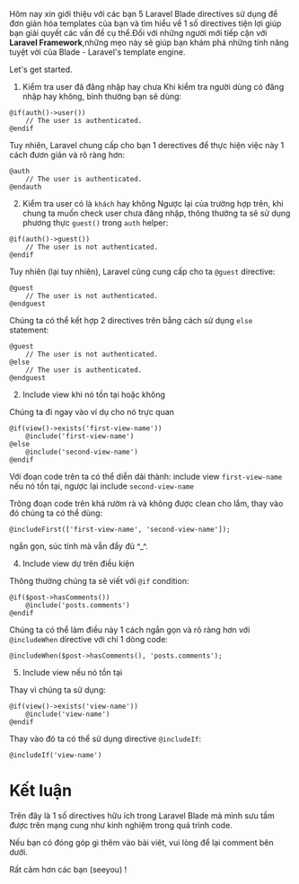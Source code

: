 Hôm nay xin giới thiệu với các bạn 5 Laravel Blade directives sử dụng để đơn giản hóa templates của bạn và tìm hiểu về 1 số directives tiện lợi giúp bạn giải quyết các vấn đề cụ thể.Đối với những người mới tiếp cận với **Laravel Framework**,những mẹo này sẽ giúp bạn khám phá những tính năng tuyệt vời của Blade - Laravel's template engine.

Let's get started.

1. Kiểm tra user đã đăng nhập hay chưa
Khi kiểm tra người dùng có đăng nhập hay không, bình thường bạn sẽ dùng:

```
@if(auth()->user())
    // The user is authenticated.
@endif
```

Tuy nhiên, Laravel chung cấp cho bạn 1 derectives để thực hiện việc này 1 cách đươn giản và rõ ràng hơn:

```
@auth
    // The user is authenticated.
@endauth
```

2. Kiểm tra user có là `khách` hay không
Ngược lại của trường hợp trên, khi chung ta muốn check user chưa đăng nhập, thông thường ta sẽ sử dụng phương thực `guest()` trong `auth` helper:

```
@if(auth()->guest())
    // The user is not authenticated.
@endif
```

Tuy nhiên (lại tuy nhiên), Laravel cũng cung cấp cho ta `@guest` directive:

```
@guest
    // The user is not authenticated.
@endguest
```
Chúng ta có thể kết hợp 2 directives trên bằng cách sử dụng `else` statement:

```
@guest
    // The user is not authenticated.
@else
    // The user is authenticated.
@endguest
```

2. Include view khi nó tồn tại hoặc không

Chúng ta đi ngay vào ví dụ cho nó trực quan
```
@if(view()->exists('first-view-name'))
    @include('first-view-name')
@else
    @include('second-view-name')
@endif
```
Với đoạn code trên ta có thể diễn dải thành: include view `first-view-name` nếu nó tồn tại, ngược lại include `second-view-name`

Trông đoạn code trên khá rườm rà và không được clean cho lắm, thay vào đó chúng ta có thể dùng:
```
@includeFirst(['first-view-name', 'second-view-name']);
```

ngắn gọn, súc tính mà vẫn đẩy đủ ^_^.

4. Include view dự trên điều kiện

Thông thường chúng ta sẽ viết với `@if` condition:

```
@if($post->hasComments())
    @include('posts.comments')
@endif
```

Chúng ta có thể làm điều này 1 cách ngắn gọn và rõ ràng hơn với `@includeWhen` directive với chỉ 1 dòng code:
```
@includeWhen($post->hasComments(), 'posts.comments');
```

5. Include view nếu nó tồn tại

Thay vì chúng ta sử dụng:

```
@if(view()->exists('view-name'))
    @include('view-name')
@endif
```

Thay vào đó ta có thể sử dụng directive `@includeIf`:
```
@includeIf('view-name')
```

# Kết luận
Trên đây là 1 số directives hữu ích trong Laravel Blade mà mình sưu tầm được trên mạng cung như kinh nghiệm trong quá trình code.

Nếu bạn có đóng góp gì thêm vào bài viêt, vui lòng để lại comment bên dưới.

Rất cảm hơn các bạn (seeyou) !
